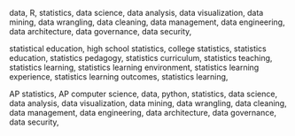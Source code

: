 data, R, statistics, data science, data analysis, data visualization, data mining, data wrangling, data cleaning, data management, data engineering, data architecture, data governance, data security, 


statistical education, high school statistics, college statistics, statistics education, statistics pedagogy, statistics curriculum, statistics teaching, statistics learning, statistics learning environment, statistics learning experience, statistics learning outcomes, statistics learning, 


AP statistics, AP computer science, data, python, statistics, data science, data analysis, data visualization, data mining, data wrangling, data cleaning, data management, data engineering, data architecture, data governance, data security,